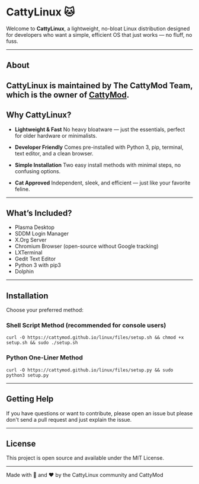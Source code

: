 # CattyLinux 🐱

Welcome to **CattyLinux**, a lightweight, no-bloat Linux distribution designed for developers who want a simple, efficient OS that just works — no fluff, no fuss.

---

## About

CattyLinux is maintained by **The CattyMod Team**, which is the owner of [CattyMod](https://cattymod.github.io/).
---

## Why CattyLinux?

* **Lightweight & Fast**
  No heavy bloatware — just the essentials, perfect for older hardware or minimalists.

* **Developer Friendly**
  Comes pre-installed with Python 3, pip, terminal, text editor, and a clean browser.

* **Simple Installation**
  Two easy install methods with minimal steps, no confusing options.

* **Cat Approved**
  Independent, sleek, and efficient — just like your favorite feline.

---

## What’s Included?

* Plasma Desktop
* SDDM Login Manager
* X.Org Server
* Chromium Browser (open-source without Google tracking)
* LXTerminal
* Gedit Text Editor
* Python 3 with pip3
* Dolphin

---

## Installation

Choose your preferred method:

### Shell Script Method (recommended for console users)

```
curl -O https://cattymod.github.io/linux/files/setup.sh && chmod +x setup.sh && sudo ./setup.sh
```

### Python One-Liner Method

```
curl -O https://cattymod.github.io/linux/files/setup.py && sudo python3 setup.py
```

---

## Getting Help

If you have questions or want to contribute, please open an issue but please don't send a pull request and just explain the issue.

---

## License

This project is open source and available under the MIT License.

---

Made with 🐾 and ❤️ by the CattyLinux community and CattyMod
